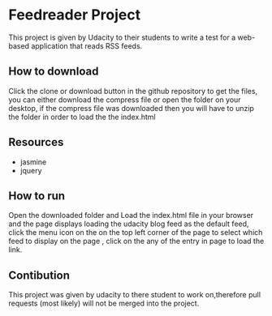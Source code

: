 # Feedreader Project 
This project is given by Udacity to their students to write a test for a web-based application that reads RSS feeds. 

## How to download
   Click the clone or download button in the github repository to get the files, you can either download the compress file or open the   folder on your desktop, if the compress file was downloaded then you will have to unzip the folder in order to load the the index.html
   
## Resources
 * jasmine 
 * jquery
 
 ## How to run
 Open the downloaded folder and Load the index.html file in your browser and the page displays loading the udacity blog feed as the default feed, click the menu icon on the on the top left corner of the page to select which feed to display on the page , click on the any of the entry in page to load the link. 

## Contibution
This project was given by udacity to there student to work on,therefore pull requests (most likely) will not be merged into the project.
